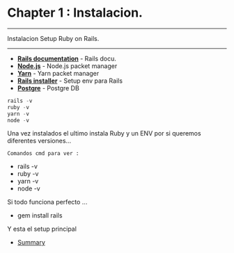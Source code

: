 # Chapter 1 : Instalacion.


---
Instalacion Setup Ruby on Rails.

---

- __[Rails documentation](https://guides.rubyonrails.org/getting_started.html)__ - Rails docu.
- __[Node.js](https://nodejs.org/es/download/)__ - Node.js packet manager
- __[Yarn](https://classic.yarnpkg.com/lang/en/docs/install/#windows-stable)__ - Yarn packet manager
- __[Rails installer](https://rubyinstaller.org/)__ - Setup env para Rails
- __[Postgre](https://www.postgresql.org/download/windows/)__ - Postgre DB

```powershell
rails -v
ruby -v 
yarn -v 
node -v

```
Una vez instalados el ultimo instala Ruby y un ENV por si queremos diferentes versiones...

    Comandos cmd para ver :
- rails -v
- ruby -v 
- yarn -v 
- node -v

Si todo funciona perfecto ...

- gem install rails

Y esta el setup principal





- [Summary ](./SUMMARY.md)